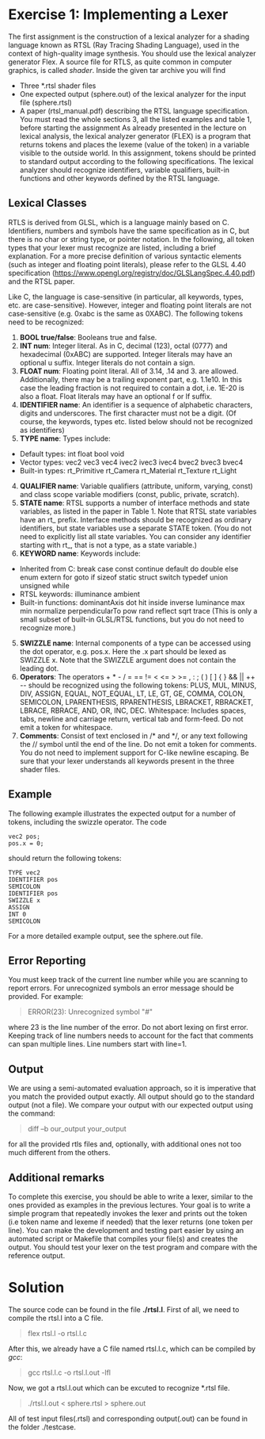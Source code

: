 # Exercise 1: Implementing a Lexer
The first assignment is the construction of a lexical analyzer for a shading language known as RTSL (Ray Tracing Shading Language), used in the context of high-quality image synthesis. You should use the lexical analyzer generator Flex. A source file for RTLS, as quite common in computer graphics, is called *shader*.
Inside the given tar archive you will find
* Three \*.rtsl shader files
* One expected output (sphere.out) of the lexical analyzer for the input file (sphere.rtsl)
* A paper (rtsl_manual.pdf) describing the RTSL language specification. You must read the whole sections 3, all the listed examples and table 1, before starting the assignment
As already presented in the lecture on lexical analysis, the lexical analyzer generator (FLEX) is a program that returns tokens and places the lexeme (value of the token) in a variable visible to the outside world. In this assignment, tokens should be printed to standard output according to the following specifications.
The lexical analyzer should recognize identifiers, variable qualifiers, built-in functions and other keywords defined by the RTSL language.

## Lexical Classes
RTLS is derived from GLSL, which is a language mainly based on C. Identifiers, numbers and symbols have the same specification as in C, but there is no char or string type, or pointer notation.
In the following, all token types that your lexer must recognize are listed, including a brief explanation. For a more precise definition of various syntactic elements (such as integer and floating point literals), please refer to the GLSL 4.40 specification (https://www.opengl.org/registry/doc/GLSLangSpec.4.40.pdf) and the RTSL paper.

Like C, the language is case-sensitive (in particular, all keywords, types, etc. are case-sensitive). However, integer and floating point literals are not case-sensitive (e.g. 0xabc is the same as 0XABC).
The following tokens need to be recognized: 

1. **BOOL true/false**: Booleans true and false.
2. **INT num**: Integer literal. As in C, decimal (123), octal (0777) and hexadecimal (0xABC) are supported. Integer literals may have an optional u suffix. Integer literals do not contain a sign.
3. **FLOAT num**: Floating point literal. All of 3.14, .14 and 3. are allowed. Additionally, there may be a trailing exponent part, e.g. 1.1e10. In this case the leading fraction is not required to contain a dot, i.e. 1E-20 is also a float. Float literals may have an optional f or lf suffix.
3. **IDENTIFIER name**: An identifier is a sequence of alphabetic characters, digits and underscores. The first character must not be a digit. (Of course, the keywords, types etc. listed below should not be recognized as identifiers)
3. **TYPE name**: Types include:
  * Default types: int float bool void
  * Vector types: vec2 vec3 vec4 ivec2 ivec3 ivec4 bvec2 bvec3 bvec4
  * Built-in types: rt_Primitive rt_Camera rt_Material rt_Texture rt_Light
4. **QUALIFIER name**: Variable qualifiers (attribute, uniform, varying, const) and class scope variable modifiers (const, public, private, scratch).
4. **STATE name**: RTSL supports a number of interface methods and state variables, as listed in the paper in Table 1. Note that RTSL state variables have an rt_ prefix. Interface methods should be recognized as ordinary identifiers, but state variables use a separate STATE token. (You do not need to explicitly list all state variables. You can consider any identifier starting with rt_, that is not a type, as a state variable.)
4. **KEYWORD name**: Keywords include:
  * Inherited from C: break case const continue default do double else enum extern for goto if sizeof static struct switch typedef union unsigned while
  * RTSL keywords: illuminance ambient
  * Built-in functions: dominantAxis dot hit inside inverse luminance max min normalize perpendicularTo pow rand reflect sqrt trace (This is only a small subset of built-in GLSL/RTSL functions, but you do not need to recognize more.)
5. **SWIZZLE name**: Internal components of a type can be accessed using the dot operator, e.g. pos.x. Here the .x part should be lexed as SWIZZLE x. Note that the SWIZZLE argument does not contain the leading dot.
6. **Operators**: The operators + * - / = == != < <= > >= , : ; ( ) [ ] { } && || ++ -- should be recognized using the following tokens: PLUS, MUL, MINUS, DIV, ASSIGN, EQUAL, NOT_EQUAL, LT, LE, GT, GE, COMMA, COLON, SEMICOLON, LPARENTHESIS, RPARENTHESIS, LBRACKET, RBRACKET, LBRACE, RBRACE, AND, OR, INC, DEC.
Whitespace: Includes spaces, tabs, newline and carriage return, vertical tab and form-feed. Do not emit a token for whitespace.
7. **Comments**: Consist of text enclosed in /\* and \*/, or any text following the // symbol until the end of the line. Do not emit a token for comments. You do not need to implement support for C-like newline escaping.
Be sure that your lexer understands all keywords present in the three shader files.

## Example
The following example illustrates the expected output for a number of tokens, including the swizzle operator. The code
~~~~
vec2 pos;
pos.x = 0;
~~~~
should return the following tokens:
~~~~
TYPE vec2
IDENTIFIER pos
SEMICOLON
IDENTIFIER pos
SWIZZLE x
ASSIGN
INT 0
SEMICOLON
~~~~
For a more detailed example output, see the sphere.out file.

## Error Reporting
You must keep track of the current line number while you are scanning to report errors. For unrecognized symbols an error message should be provided.
For example:
> ERROR(23): Unrecognized symbol "#"

where 23 is the line number of the error. Do not abort lexing on first error.
Keeping track of line numbers needs to account for the fact that comments can span multiple lines. Line numbers start with line=1.

## Output
We are using a semi-automated evaluation approach, so it is imperative that you match the provided output exactly. All output should go to the standard output (not a file).
We compare your output with our expected output using the command:
> diff –b our_output your_output

for all the provided rtls files and, optionally, with additional ones not too much different from the others.

## Additional remarks
To complete this exercise, you should be able to write a lexer, similar to the ones provided as examples in the previous lectures. Your goal is to write a simple program that repeatedly invokes the lexer and prints out the token (i.e token name and lexeme if needed) that the lexer returns (one token per line). You can make the development and testing part easier by using an automated script or Makefile that compiles your file(s) and creates the output.
You should test your lexer on the test program and compare with the reference output.

# Solution
The source code can be found in the file **./rtsl.l**.
First of all, we need to compile the rtsl.l into a C file.
> flex rtsl.l -o rtsl.l.c

After this, we already have a C file named rtsl.l.c, which can be compiled by *gcc*:
> gcc rtsl.l.c -o rtsl.l.out -lfl

Now, we got a rtsl.l.out which can be excuted to recognize \*.rtsl file.
> ./rtsl.l.out < sphere.rtsl > sphere.out

All of test input files(.rtsl) and corresponding output(.out) can be found in the folder ./testcase.
